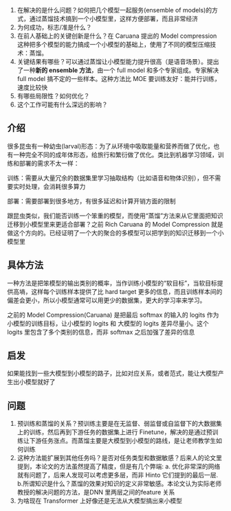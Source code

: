 1. 在解决的是什么问题？如何把几个模型一起服务(ensemble of models)的方式，通过蒸馏技术搞到一个小模型里，这样方便部署，而且非常经济
2. 为何成功，标志/准是什么？
3. 在前人基础上的关键创新是什么？在 Caruana 提出的 Model compression 这种把多个模型的能力搞成一个小模型的基础上，使用了不同的模型压缩技术：蒸馏。
4. 关键结果有哪些？可以通过蒸馏让小模型能力提升很高（是语音场景）。提出了一种**新的 ensemble 方法**，由一个 full model 和多个专家组成。专家解决full model 搞不定的一些样本。这种方法比 MOE 要训练友好：能并行训练，速度比较快
5. 有哪些局限性？如何优化？
6. 这个工作可能有什么深远的影响？

## 介绍
很多昆虫有一种幼虫(larval)形态：为了从环境中吸取能量和营养而做了优化，也有一种完全不同的成年体形态，给旅行和繁衍做了优化。类比到机器学习领域，训练和部署的需求不太一样：

训练：需要从大量冗余的数据集里学习抽取结构（比如语音和物体识别），但不需要实时处理，会消耗很多算力

部署：需要部署到很多地方，有很多延迟和计算开销方面的限制

跟昆虫类似，我们能否训练一个笨重的模型，而使用“蒸馏”方法来从它里面把知识迁移到小模型里来更适合部署？之前 Rich Caruana 的 Model Compression 就是做这个方向的。已经证明了一个大的聚合的多模型可以把学到的知识迁移到一个小模型里

## 具体方法

一种方法是把笨模型的输出类别的概率，当作训练小模型的“软目标”，当软目标提供高墒，这样每个训练样本提供了比 hard target 更多的信息，而且训练样本间的偏差会更小，所以小模型通常可以用更少的数据集，更大的学习率来学习。

之前的 Model Compression(Caruana) 是把最后 softmax 的输入的 logits 作为小模型的训练目标，让小模型的 logits 和 大模型的 logits 差异尽量小。这个 logits 里包含了多个类别的信息，而非 softmax 之后加强了差异的信息

## 启发
如果能找到一些大模型到小模型的路子，比如对应关系，或者范式，能让大模型产生出小模型就好了

## 问题
1. 预训练和蒸馏的关系？预训练主要是在无监督、弱监督或自监督下的大数据集上的训练，然后再到下游任务的数据集上进行 Finetune，解决的是通过预训练让下游任务涨点。而蒸馏主要是大模型到小模型的路线，是让老师教学生如何训练
2. 这种方法能扩展到其他任务吗？是否对任务类型和数据敏感？后来人的论文里提到，本论文的方法虽然提高了精度，但是有几个弊端: a. 优化非常深的网络就有问题了，后来人发现可以考虑更多层，而非 Hinto 它们提到的最后一层. b.所谓知识是什么？蒸馏的效果对知识的定义非常敏感。本论文认为实际老师教授的解决问题的方法，是DNN 里两层之间的feature 关系
3. 为啥现在 Transformer 上好像还是无法从大模型搞出来小模型
